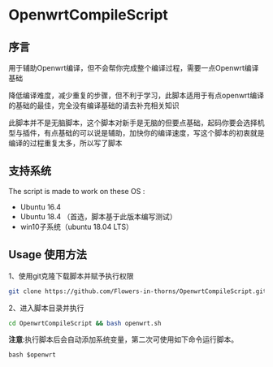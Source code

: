 # OpenwrtCompileScript

## 序言

用于辅助Openwrt编译，但不会帮你完成整个编译过程，需要一点Openwrt编译基础

降低编译难度，减少重复的步骤，但不利于学习，此脚本适用于有点openwrt编译的基础的最佳，完全没有编译基础的请去补充相关知识

 此脚本并不是无脑脚本，这个脚本对新手是无脑的但要点基础，起码你要会选择机型与插件，有点基础的可以说是辅助，加快你的编译速度，写这个脚本的初衷就是编译的过程重复太多，所以写了脚本


## 支持系统

The script is made to work on these OS :

- Ubuntu 16.4
- Ubuntu 18.4 （首选，脚本基于此版本编写测试）
- win10子系统（ubuntu 18.04 LTS）

## Usage 使用方法

1、使用git克隆下载脚本并赋予执行权限

```bash
git clone https://github.com/Flowers-in-thorns/OpenwrtCompileScript.git && chmod +x OpenwrtCompileScript/openwrt.sh

```

2、进入脚本目录并执行

```bash
cd OpenwrtCompileScript && bash openwrt.sh
```

**注意**:执行脚本后会自动添加系统变量，第二次可使用如下命令运行脚本。

`bash $openwrt`




